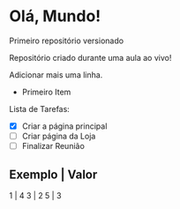 # Olá, Mundo!
 Primeiro repositório versionado

Repositório criado durante uma aula ao vivo!

Adicionar mais uma linha.

* Primeiro Item

Lista de Tarefas:

- [x] Criar a página principal
- [ ] Criar página da Loja
- [ ] Finalizar Reunião

Exemplo | Valor
------------------
 1      |    4
 3      |    2
 5      |    3
        
